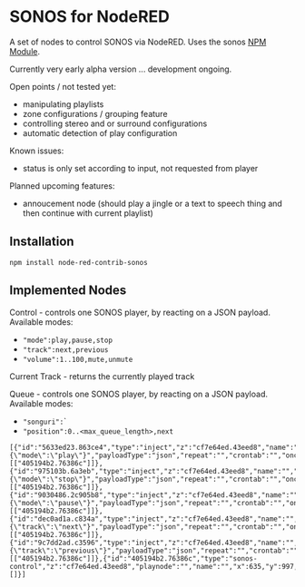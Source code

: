# SONOS for NodeRED

A set of nodes to control SONOS via NodeRED. Uses the sonos [NPM Module](https://github.com/bencevans/node-sonos).

Currently very early alpha version ... development ongoing.

Open points / not tested yet:
* manipulating playlists
* zone configurations / grouping feature
* controlling stereo and or surround configurations
* automatic detection of play configuration

Known issues:
* status is only set according to input, not requested from player

Planned upcoming features:
* annoucement node (should play a jingle or a text to speech thing and then continue with current playlist)

## Installation

`npm install node-red-contrib-sonos`

## Implemented Nodes

Control - controls one SONOS player, by reacting on a JSON payload. 
Available modes: 
* `"mode":play,pause,stop` 
* `"track":next,previous`
* `"volume":1..100,mute,unmute`

Current Track - returns the currently played track

Queue - controls one SONOS player, by reacting on a JSON payload.
Available modes:
* `"songuri":`<uri of the song to be queued>`
* `"position":0..<max_queue_length>,next`

```
[{"id":"5633ed23.863ce4","type":"inject","z":"cf7e64ed.43eed8","name":"","topic":"","payload":"{\"mode\":\"play\"}","payloadType":"json","repeat":"","crontab":"","once":false,"x":384,"y":902,"wires":[["405194b2.76386c"]]},{"id":"975103b.6a3eb","type":"inject","z":"cf7e64ed.43eed8","name":"","topic":"","payload":"{\"mode\":\"stop\"}","payloadType":"json","repeat":"","crontab":"","once":false,"x":377,"y":957,"wires":[["405194b2.76386c"]]},{"id":"9030486.2c905b8","type":"inject","z":"cf7e64ed.43eed8","name":"","topic":"","payload":"{\"mode\":\"pause\"}","payloadType":"json","repeat":"","crontab":"","once":false,"x":375,"y":1025,"wires":[["405194b2.76386c"]]},{"id":"dec0ad1a.c834a","type":"inject","z":"cf7e64ed.43eed8","name":"","topic":"","payload":"{\"track\":\"next\"}","payloadType":"json","repeat":"","crontab":"","once":false,"x":383,"y":1090,"wires":[["405194b2.76386c"]]},{"id":"9c7dd2ad.c3596","type":"inject","z":"cf7e64ed.43eed8","name":"","topic":"","payload":"{\"track\":\"previous\"}","payloadType":"json","repeat":"","crontab":"","once":false,"x":385,"y":1144,"wires":[["405194b2.76386c"]]},{"id":"405194b2.76386c","type":"sonos-control","z":"cf7e64ed.43eed8","playnode":"","name":"","x":635,"y":997,"wires":[]}]
```
